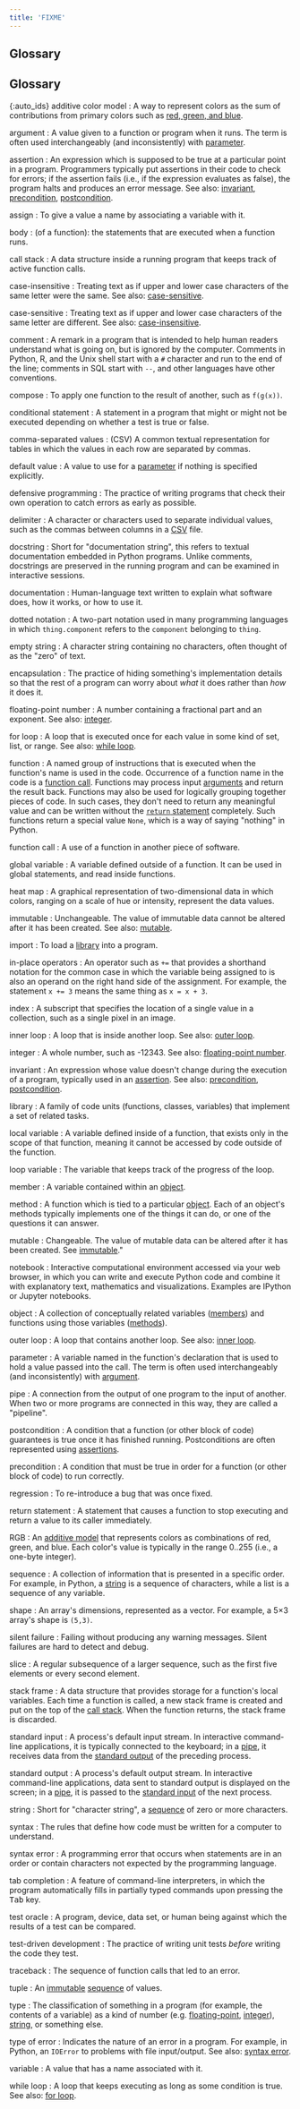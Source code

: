 ```yaml
---
title: 'FIXME'
---
```


## Glossary

## Glossary

{:auto\_ids}
additive color model
:   A way to represent colors as the sum of contributions from primary colors
such as [red, green, and blue](#rgb).

argument
:   A value given to a function or program when it runs.
The term is often used interchangeably (and inconsistently) with [parameter](#parameter).

assertion
:   An expression which is supposed to be true at a particular point in a program.
Programmers typically put assertions in their code to check for errors;
if the assertion fails (i.e., if the expression evaluates as false),
the program halts and produces an error message.
See also: [invariant](#invariant), [precondition](#precondition),
[postcondition](#postcondition).

assign
:   To give a value a name by associating a variable with it.

body
:   (of a function): the statements that are executed when a function runs.

call stack
:   A data structure inside a running program that keeps track of active function calls.

case-insensitive
:   Treating text as if upper and lower case characters of the same letter were the same.
See also: [case-sensitive](#case-sensitive).

case-sensitive
:   Treating text as if upper and lower case characters of the same letter are different.
See also: [case-insensitive](#case-insensitive).

comment
:   A remark in a program that is intended to help human readers understand what is going on,
but is ignored by the computer.
Comments in Python, R, and the Unix shell start with a `#` character and
run to the end of the line;
comments in SQL start with `--`,
and other languages have other conventions.

compose
:   To apply one function to the result of another, such as `f(g(x))`.

conditional statement
:   A statement in a program that might or might not be executed
depending on whether a test is true or false.

comma-separated values
:   (CSV) A common textual representation for tables
in which the values in each row are separated by commas.

default value
:   A value to use for a [parameter](#parameter) if nothing is specified explicitly.

defensive programming
:   The practice of writing programs that check their own operation
to catch errors as early as possible.

delimiter
:   A character or characters used to separate individual values,
such as the commas between columns in a [CSV](#comma-separated-values) file.

docstring
:   Short for "documentation string",
this refers to textual documentation embedded in Python programs.
Unlike comments, docstrings are preserved in the running program
and can be examined in interactive sessions.

documentation
:   Human-language text written to explain what software does,
how it works, or how to use it.

dotted notation
:   A two-part notation used in many programming languages
in which `thing.component` refers to the `component` belonging to `thing`.

empty string
:   A character string containing no characters,
often thought of as the "zero" of text.

encapsulation
:   The practice of hiding something's implementation details
so that the rest of a program can worry about *what* it does
rather than *how* it does it.

floating-point number
:   A number containing a fractional part and an exponent.
See also: [integer](#integer).

for loop
:   A loop that is executed once for each value in some kind of set, list, or range.
See also: [while loop](#while-loop).

function
:   A named group of instructions that is executed when the function's name is used in
the code. Occurrence of a function name in the code is a [function call](#function-call).
Functions may process input [arguments](#argument) and return the result back. Functions
may also be used for logically grouping together pieces of code. In such cases, they don't
need to return any meaningful value and can be written without the
[`return` statement](#return-statement) completely.
Such functions return a special value `None`, which is a way of saying "nothing" in Python.

function call
:   A use of a function in another piece of software.

global variable
:   A variable defined outside of a function. It can be used in global statements,
and read inside functions.

heat map
:   A graphical representation of two-dimensional data in which colors,
ranging on a scale of hue or intensity, represent the data values.

immutable
:   Unchangeable.
The value of immutable data cannot be altered after it has been created.
See also: [mutable](#mutable).

import
:   To load a [library](#library) into a program.

in-place operators
:   An operator such as `+=` that provides a shorthand notation for
the common case in which the variable being assigned to
is also an operand on the right hand side of the assignment.
For example, the statement `x += 3` means the same thing as `x = x + 3`.

index
:   A subscript that specifies the location of a single value in a collection,
such as a single pixel in an image.

inner loop
:   A loop that is inside another loop. See also: [outer loop](#outer-loop).

integer
:   A whole number, such as -12343. See also: [floating-point number](#floating-point-number).

invariant
:   An expression whose value doesn't change during the execution of a program,
typically used in an [assertion](#assertion).
See also: [precondition](#precondition), [postcondition](#postcondition).

library
:   A family of code units (functions, classes, variables) that implement a set of
related tasks.

local variable
:   A variable defined inside of a function, that exists only in the scope of that
function, meaning it cannot be accessed by code outside of the function.

loop variable
:   The variable that keeps track of the progress of the loop.

member
:   A variable contained within an [object](#object).

method
:   A function which is tied to a particular [object](#object).
Each of an object's methods typically implements one of the things it can do,
or one of the questions it can answer.

mutable
:   Changeable. The value of mutable data can be altered after it has been
created. See [immutable](#immutable)."

notebook
:   Interactive computational environment accessed via your web browser, in which you can write
and execute Python code and combine it with explanatory text, mathematics and visualizations.
Examples are IPython or Jupyter notebooks.

object
:   A collection of conceptually related variables ([members](#member)) and
functions using those variables ([methods](#method)).

outer loop
:   A loop that contains another loop.
See also: [inner loop](#inner-loop).

parameter
:   A variable named in the function's declaration that is used to
hold a value passed into the call.
The term is often used interchangeably (and inconsistently) with [argument](#argument).

pipe
:   A connection from the output of one program to the input of another.
When two or more programs are connected in this way, they are called a "pipeline".

postcondition
:   A condition that a function (or other block of code) guarantees is true
once it has finished running.
Postconditions are often represented using [assertions](#assertion).

precondition
:   A condition that must be true in order for a function (or other block of code)
to run correctly.

regression
:   To re-introduce a bug that was once fixed.

return statement
:   A statement that causes a function to stop executing and return a value
to its caller immediately.

RGB
:   An [additive model](#additive-color-model)
that represents colors as combinations of red, green, and blue.
Each color's value is typically in the range 0..255
(i.e., a one-byte integer).

sequence
:   A collection of information that is presented in a specific order.
For example, in Python, a [string](#string) is a sequence of characters,
while a list is a sequence of any variable.

shape
:   An array's dimensions, represented as a vector.
For example, a 5×3 array's shape is `(5,3)`.

silent failure
:   Failing without producing any warning messages.
Silent failures are hard to detect and debug.

slice
:   A regular subsequence of a larger sequence,
such as the first five elements or every second element.

stack frame
:   A data structure that provides storage for a function's local variables.
Each time a function is called, a new stack frame is created
and put on the top of the [call stack](#call-stack). When the function returns,
the stack frame is discarded.

standard input
:   A process's default input stream.
In interactive command-line applications,
it is typically connected to the keyboard; in a [pipe](#pipe),
it receives data from the [standard output](#standard-output) of the preceding process.

standard output
:   A process's default output stream.
In interactive command-line applications,
data sent to standard output is displayed on the screen;
in a [pipe](#pipe),
it is passed to the [standard input](#standard-input) of the next process.

string
:   Short for "character string",
a [sequence](#sequence) of zero or more characters.

syntax
:   The rules that define how code must be written for a computer to understand.

syntax error
:   A programming error that occurs when statements are in an order or contain characters
not expected by the programming language.

tab completion
:   A feature of command-line interpreters, in which the program automatically fills in partially
typed commands upon pressing the <kbd>Tab</kbd> key.

test oracle
:   A program, device, data set, or human being
against which the results of a test can be compared.

test-driven development
:   The practice of writing unit tests *before* writing the code they test.

traceback
:   The sequence of function calls that led to an error.

tuple
:   An [immutable](#immutable) [sequence](#sequence) of values.

type
:   The classification of something in a program (for example, the contents of a variable)
as a kind of number (e.g. [floating-point](#float), [integer](#integer)),
[string](#string), or something else.

type of error
:   Indicates the nature of an error in a program. For example, in Python,
an `IOError` to problems with file input/output.
See also: [syntax error](#syntax-error).

variable
:   A value that has a name associated with it.

while loop
:   A loop that keeps executing as long as some condition is true.
See also: [for loop](#for-loop).


